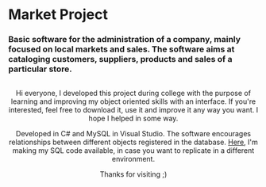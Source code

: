 # Market Project

### Basic software for the administration of a company, mainly focused on local markets and sales. The software aims at cataloging customers, suppliers, products and sales of a particular store.

<div align="center">
  <img src="https://user-images.githubusercontent.com/63794779/133124300-609701c1-8d01-4b96-b926-a74ac0f34cc0.png" width="0px" />
  <br>
  <img src="https://user-images.githubusercontent.com/63794779/133124298-8778473d-ddb6-427a-b1a7-ce92cda731e5.png" width="0px" />
  <br>
  <img src="https://user-images.githubusercontent.com/63794779/133124296-fe88bf43-77e6-4ccc-9fc5-4672c993342a.png" width="0px" />
  <br>
  <img src="https://user-images.githubusercontent.com/63794779/133124291-9ccc6807-44aa-44d8-84b5-c686c1bd235b.png" width="0px" />
  <br)
</div>

Hi everyone, I developed this project during college with the purpose of learning and improving my object oriented skills with an interface. If you're interested, feel free to download it, use it and improve it any way you want. I hope I helped in some way.

Developed in C# and MySQL in Visual Studio. The software encourages relationships between different objects registered in the database.
[Here](https://github.com/Gfreschi/marketProject/blob/master/marketProject_SQL.txt), I'm making my SQL code available, in case you want to replicate in a different environment.

Thanks for visiting ;)
